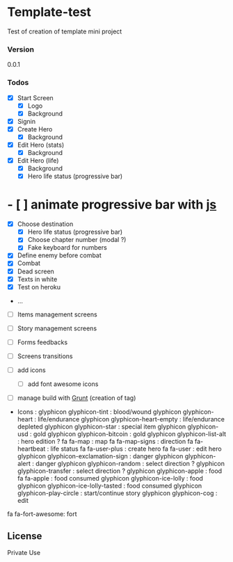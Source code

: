 # Template-test
Test of creation of template mini project

### Version
0.0.1

### Todos

 - [x] Start Screen
   - [x] Logo
   - [x] Background
 - [x] Signin 
 - [x] Create Hero
   - [x] Background
 - [x] Edit Hero (stats)
   - [x] Background
 - [x] Edit Hero (life)
   - [x] Background
   - [x] Hero life status (progressive bar)
#   - [ ] animate progressive bar with [js][progressive-bar-animation]
 - [x] Choose destination
   - [x] Hero life status (progressive bar)
   - [x] Choose chapter number (modal ?)
   - [x] Fake keyboard for numbers 
 - [x] Define enemy before combat 
 - [x] Combat
 - [x] Dead screen
 - [x] Texts in white
 - [x] Test on heroku
 - ...
 - [ ] Items management screens
 - [ ] Story management screens
 - [ ] Forms feedbacks
 - [ ] Screens transitions
 - [ ] add icons
   - [ ] add font awesome icons
 - [ ] manage build with [Grunt][grunt] (creation of tag)
 
 
 - Icons : 
 glyphicon glyphicon-tint : blood/wound
 glyphicon glyphicon-heart : life/endurance
 glyphicon glyphicon-heart-empty : life/endurance depleted
 glyphicon glyphicon-star : special item
 glyphicon glyphicon-usd : gold
 glyphicon glyphicon-bitcoin : gold
 glyphicon glyphicon-list-alt : hero edition ?
 fa fa-map : map
 fa fa-map-signs : direction
 fa fa-heartbeat : life status
 fa fa-user-plus : create hero
 fa fa-user : edit hero
 glyphicon glyphicon-exclamation-sign : danger
 glyphicon glyphicon-alert : danger
 glyphicon glyphicon-random : select direction ?
 glyphicon glyphicon-transfer : select direction ?
 glyphicon glyphicon-apple : food
 fa fa-apple : food consumed
 glyphicon glyphicon-ice-lolly : food
 glyphicon glyphicon-ice-lolly-tasted : food consumed
 glyphicon glyphicon-play-circle : start/continue story
 glyphicon glyphicon-cog : edit


 
 fa fa-fort-awesome: fort


License
----

Private Use

[//]: # (These are reference links used in the body of this note and get stripped out when the markdown processor does its job. There is no need to format nicely because it shouldn't be seen. Thanks SO - http://stackoverflow.com/questions/4823468/store-comments-in-markdown-syntax)

   [grunt]: <http://gruntjs.com/>
   [progressive-bar-animation]: <http://kimmobrunfeldt.github.io/progressbar.js/#example-custom-animation>

